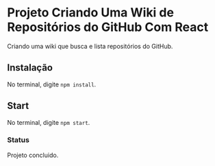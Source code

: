 # Projeto Criando Uma Wiki de Repositórios do GitHub Com React

Criando uma wiki que busca e lista repositórios do GitHub.

## Instalação

No terminal, digite `npm install`.

## Start

No terminal, digite `npm start`.

### Status

Projeto concluido.
